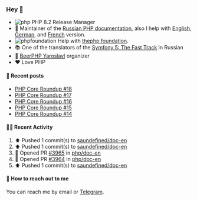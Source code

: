 ### Hey 👋

- ![php](https://user-images.githubusercontent.com/4685504/174548850-037dfd35-3b33-4154-9c50-95efd45ba66a.png) PHP 8.2 Release Manager
- 📖 Maintainer of the [Russian PHP documentation](https://github.com/php/doc-ru), also I help with [English](https://github.com/php/doc-en), [German](https://github.com/php/doc-de), and [French](https://github.com/php/doc-fr) version.
- ![phpfoundation](https://user-images.githubusercontent.com/4685504/174548733-72f62c18-f57e-47a6-8201-cb3d87e06b98.png) Help with [thephp.foundation](https://github.com/ThePHPF/thephp.foundation).
- 📚 One of the translators of
  the [Symfony 5: The Fast Track](https://symfony.com/doc/current/the-fast-track/ru/index.html)
  in Russian
- 🍻 [BeerPHP Yaroslavl](https://github.com/beerphp/yaroslavl) organizer
- ❤️ Love PHP

#### 📜 Recent posts

<!-- BLOG-POST-LIST:START -->
- [PHP Core Roundup #18](https://thephp.foundation/blog/2023/11/01/php-core-roundup-18/)
- [PHP Core Roundup #17](https://thephp.foundation/blog/2023/10/01/php-core-roundup-17/)
- [PHP Core Roundup #16](https://thephp.foundation/blog/2023/09/01/php-core-roundup-16/)
- [PHP Core Roundup #15](https://thephp.foundation/blog/2023/08/01/php-core-roundup-15/)
- [PHP Core Roundup #14](https://thephp.foundation/blog/2023/07/01/php-core-roundup-14/)
<!-- BLOG-POST-LIST:END -->

#### 👨‍💻 Recent Activity

<!--RECENT_ACTIVITY:start-->
1. ⬆️ Pushed 1 commit(s) to [saundefined/doc-en](https://github.com/saundefined/doc-en)<br>
2. ⬆️ Pushed 1 commit(s) to [saundefined/doc-en](https://github.com/saundefined/doc-en)<br>
3. 💪 Opened PR [#3965](https://github.com/php/doc-en/pull/3965) in [php/doc-en](https://github.com/php/doc-en)<br>
4. 💪 Opened PR [#3964](https://github.com/php/doc-en/pull/3964) in [php/doc-en](https://github.com/php/doc-en)<br>
5. ⬆️ Pushed 1 commit(s) to [saundefined/doc-en](https://github.com/saundefined/doc-en)<br>
<!--RECENT_ACTIVITY:end-->

#### 💌 How to reach out to me

You can reach me by email or [Telegram](https://t.me/saundefined).
